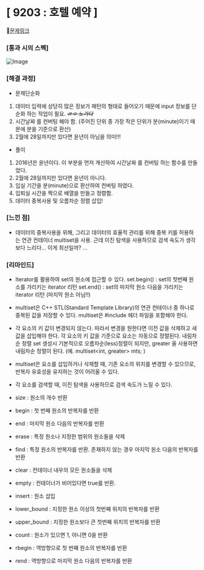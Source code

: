 #  **[ 9203 : 호텔 예약 ]**


🔗[문제링크](https://www.acmicpc.net/problem/9203)


###  **[통과 시의 스펙]**
![Image](https://github.com/user-attachments/assets/06b12163-4b7f-4a70-b27c-a8437ef1948b)


### **[해결 과정]**

- 문제단순화
1. 데이터 입력에 상당히 많은 정보가 패턴의 형태로 들어오기 때문에 input 정보를 단순화 하는 작업이 필요. _~~ㄹㅇ 노가다~~_ 
2. 시간날짜 를 컨버팅 해야 함. (주어진 단위 중 가장 작은 단위가 분(minute)이기 때문에 분을 기준으로 환산)
3. 2월에 28일까지만 있다면 윤년이 아님을 의미!!!


- 풀이 
1.  2016년은 윤년이다. 이 부분을 먼저 계산하여 시간날짜 를 컨버팅 하는 함수를 만들었다.
2. 2월에 28일까지만 있다면 윤년이 아니다.
3. 입실 기간을 분(minute)으로 환산하여 컨버팅 하였다. 
4. 입퇴실 시간을 짝으로 배열을 만들고 정렬함.
5. 데이터 중복사용 및 오름차순 정렬 삽입!



### **[느낀 점]**
- 데이터의 중복사용을 위해, 그리고 데이터의 효율적 관리를 위해 중복 키를 허용하는 연관 컨테이너 multiset을 사용.
  근데 이진 탐색을 사용하므로 검색 속도가 생각보다 느리다... 이게 최선일까? ...
  

###  **[리마인드]** 
- Iterator를 활용하여 set의 원소에 접근할 수 있다.
  set.begin() : set의 첫번째 원소를 가리키는 iterator 리턴
  set.end() : set의 마지막 원소 다음을 가리키는 iterator 리턴 (마지막 원소 아님!!)

- multiset은 C++ STL(Standard Template Library)의 연관 컨테이너 중 하나로 중복된 값을 저장할 수 있다.
  multiset은 #include <set> 헤더 파일을 포함해야 한다.
  
- 각 요소의 키 값이 변경되지 않는다. 따라서 변경을 원한다면 이전 값을 삭제하고 새 값을 삽입해야 한다.
  각 요소의 키 값을 기준으로 요소는 자동으로 정렬된다.
  내림차순 정렬 set 생성시 기본적으로 오름차순(less)정렬이 되지만, greater<int> 울 사용하면 내림차순 정렬이 된다.   (예. multiset<int, greater<int>> mts; ) 
  
- multiset은 요소를 삽입하거나 삭제할 때, 기존 요소의 위치를 변경할 수 있으므로, 반복자 유효성을 유지하는 것이 어려울 수 있다.
  
- 각 요소를 검색할 때, 이진 탐색을 사용하므로 검색 속도가 느릴 수 있다.
  
- size : 원소의 개수 반환
- begin : 첫 번째 원소의 반복자를 반환
- end : 마지막 원소 다음의 반복자를 반환
- erase :  특정 원소나 지정한 범위의 원소들을 삭제
- find : 특정 원소의 반복자를 반환. 존재하지 않는 경우 마지막 원소 다음의 반복자를 반환
- clear : 컨테이너 내우의 모든 원소들을 삭제
- empty : 컨테이너가 비어있다면 true를 반환.
- insert : 원소 삽입
- lower_bound : 지정한 원소 이상의 첫번째 위치의 반복자를 반환
- upper_bound : 지정한 원소보다 큰 첫번째 위치의 반복자를 반환
- count : 원소가 있으면 1, 아니면 0을 반환
- rbegin : 역방향으로 첫 번째 원소의 반복자를 반환
- rend : 역방향으로 마지막 원소 다음의 반복자를 반환
